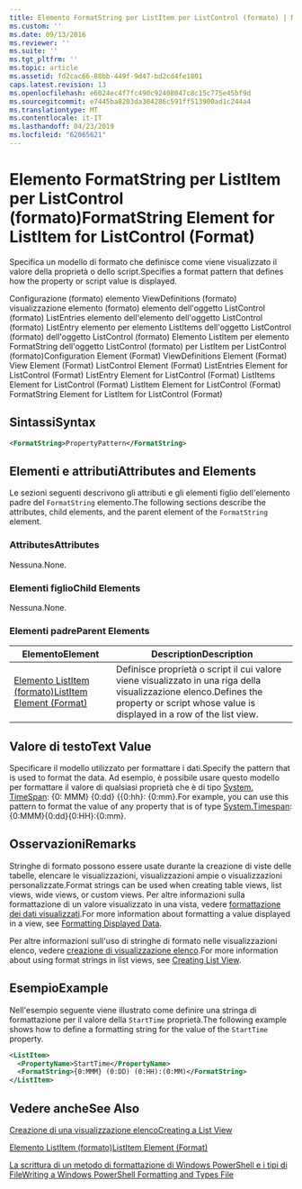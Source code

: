 ```yaml
---
title: Elemento FormatString per ListItem per ListControl (formato) | Microsoft Docs
ms.custom: ''
ms.date: 09/13/2016
ms.reviewer: ''
ms.suite: ''
ms.tgt_pltfrm: ''
ms.topic: article
ms.assetid: fd2cac66-88bb-449f-9d47-bd2cd4fe1801
caps.latest.revision: 13
ms.openlocfilehash: e6024ec4f7fc490c92408047c8c15c775e45bf9d
ms.sourcegitcommit: e7445ba8203da304286c591ff513900ad1c244a4
ms.translationtype: MT
ms.contentlocale: it-IT
ms.lasthandoff: 04/23/2019
ms.locfileid: "62065621"
---
```

# <a name="formatstring-element-for-listitem-for-listcontrol--format"></a><span data-ttu-id="4f444-102">Elemento FormatString per ListItem per ListControl (formato)</span><span class="sxs-lookup"><span data-stu-id="4f444-102">FormatString Element for ListItem for ListControl  (Format)</span></span>

<span data-ttu-id="4f444-103">Specifica un modello di formato che definisce come viene visualizzato il valore della proprietà o dello script.</span><span class="sxs-lookup"><span data-stu-id="4f444-103">Specifies a format pattern that defines how the property or script value is displayed.</span></span>

<span data-ttu-id="4f444-104">Configurazione (formato) elemento ViewDefinitions (formato) visualizzazione elemento (formato) elemento dell'oggetto ListControl (formato) ListEntries elemento dell'elemento dell'oggetto ListControl (formato) ListEntry elemento per elemento ListItems dell'oggetto ListControl (formato) dell'oggetto ListControl (formato) Elemento ListItem per elemento FormatString dell'oggetto ListControl (formato) per ListItem per ListControl (formato)</span><span class="sxs-lookup"><span data-stu-id="4f444-104">Configuration Element (Format) ViewDefinitions Element (Format) View Element (Format) ListControl Element (Format) ListEntries Element for ListControl (Format) ListEntry Element for ListControl (Format) ListItems Element for ListControl (Format) ListItem Element for ListControl (Format) FormatString Element for ListItem for ListControl (Format)</span></span>

## <a name="syntax"></a><span data-ttu-id="4f444-105">Sintassi</span><span class="sxs-lookup"><span data-stu-id="4f444-105">Syntax</span></span>

```xml
<FormatString>PropertyPattern</FormatString>
```

## <a name="attributes-and-elements"></a><span data-ttu-id="4f444-106">Elementi e attributi</span><span class="sxs-lookup"><span data-stu-id="4f444-106">Attributes and Elements</span></span>

<span data-ttu-id="4f444-107">Le sezioni seguenti descrivono gli attributi e gli elementi figlio dell'elemento padre del `FormatString` elemento.</span><span class="sxs-lookup"><span data-stu-id="4f444-107">The following sections describe the attributes, child elements, and the parent element of the `FormatString` element.</span></span>

### <a name="attributes"></a><span data-ttu-id="4f444-108">Attributes</span><span class="sxs-lookup"><span data-stu-id="4f444-108">Attributes</span></span>

<span data-ttu-id="4f444-109">Nessuna.</span><span class="sxs-lookup"><span data-stu-id="4f444-109">None.</span></span>

### <a name="child-elements"></a><span data-ttu-id="4f444-110">Elementi figlio</span><span class="sxs-lookup"><span data-stu-id="4f444-110">Child Elements</span></span>

<span data-ttu-id="4f444-111">Nessuna.</span><span class="sxs-lookup"><span data-stu-id="4f444-111">None.</span></span>

### <a name="parent-elements"></a><span data-ttu-id="4f444-112">Elementi padre</span><span class="sxs-lookup"><span data-stu-id="4f444-112">Parent Elements</span></span>

|<span data-ttu-id="4f444-113">Elemento</span><span class="sxs-lookup"><span data-stu-id="4f444-113">Element</span></span>|<span data-ttu-id="4f444-114">Description</span><span class="sxs-lookup"><span data-stu-id="4f444-114">Description</span></span>|
|-------------|-----------------|
|[<span data-ttu-id="4f444-115">Elemento ListItem (formato)</span><span class="sxs-lookup"><span data-stu-id="4f444-115">ListItem Element (Format)</span></span>](./listitem-element-for-listitems-for-listcontrol-format.md)|<span data-ttu-id="4f444-116">Definisce proprietà o script il cui valore viene visualizzato in una riga della visualizzazione elenco.</span><span class="sxs-lookup"><span data-stu-id="4f444-116">Defines the property or script whose value is displayed in a row of the list view.</span></span>|

## <a name="text-value"></a><span data-ttu-id="4f444-117">Valore di testo</span><span class="sxs-lookup"><span data-stu-id="4f444-117">Text Value</span></span>

<span data-ttu-id="4f444-118">Specificare il modello utilizzato per formattare i dati.</span><span class="sxs-lookup"><span data-stu-id="4f444-118">Specify the pattern that is used to format the data.</span></span> <span data-ttu-id="4f444-119">Ad esempio, è possibile usare questo modello per formattare il valore di qualsiasi proprietà che è di tipo [System. TimeSpan](/dotnet/api/System.TimeSpan): {0: MMM} {0:dd} {{0:hh}: {0:mm}.</span><span class="sxs-lookup"><span data-stu-id="4f444-119">For example, you can use this pattern to format the value of any property that is of type [System.Timespan](/dotnet/api/System.TimeSpan): {0:MMM}{0:dd}{0:HH}:{0:mm}.</span></span>

## <a name="remarks"></a><span data-ttu-id="4f444-120">Osservazioni</span><span class="sxs-lookup"><span data-stu-id="4f444-120">Remarks</span></span>

<span data-ttu-id="4f444-121">Stringhe di formato possono essere usate durante la creazione di viste delle tabelle, elencare le visualizzazioni, visualizzazioni ampie o visualizzazioni personalizzate.</span><span class="sxs-lookup"><span data-stu-id="4f444-121">Format strings can be used when creating table views, list views, wide views, or custom views.</span></span> <span data-ttu-id="4f444-122">Per altre informazioni sulla formattazione di un valore visualizzato in una vista, vedere [formattazione dei dati visualizzati](./formatting-displayed-data.md).</span><span class="sxs-lookup"><span data-stu-id="4f444-122">For more information about formatting a value displayed in a view, see [Formatting Displayed Data](./formatting-displayed-data.md).</span></span>

<span data-ttu-id="4f444-123">Per altre informazioni sull'uso di stringhe di formato nelle visualizzazioni elenco, vedere [creazione di visualizzazione elenco](./creating-a-list-view.md).</span><span class="sxs-lookup"><span data-stu-id="4f444-123">For more information about using format strings in list views, see [Creating List View](./creating-a-list-view.md).</span></span>

## <a name="example"></a><span data-ttu-id="4f444-124">Esempio</span><span class="sxs-lookup"><span data-stu-id="4f444-124">Example</span></span>

<span data-ttu-id="4f444-125">Nell'esempio seguente viene illustrato come definire una stringa di formattazione per il valore della `StartTime` proprietà.</span><span class="sxs-lookup"><span data-stu-id="4f444-125">The following example shows how to define a formatting string for the value of the `StartTime` property.</span></span>

```xml
<ListItem>
  <PropertyName>StartTime</PropertyName>
  <FormatString>{0:MMM} (0:DD) (0:HH):(0:MM)</FormatString>
</ListItem>
```

## <a name="see-also"></a><span data-ttu-id="4f444-126">Vedere anche</span><span class="sxs-lookup"><span data-stu-id="4f444-126">See Also</span></span>

[<span data-ttu-id="4f444-127">Creazione di una visualizzazione elenco</span><span class="sxs-lookup"><span data-stu-id="4f444-127">Creating a List View</span></span>](./creating-a-list-view.md)

[<span data-ttu-id="4f444-128">Elemento ListItem (formato)</span><span class="sxs-lookup"><span data-stu-id="4f444-128">ListItem Element (Format)</span></span>](./listitem-element-for-listitems-for-listcontrol-format.md)

[<span data-ttu-id="4f444-129">La scrittura di un metodo di formattazione di Windows PowerShell e i tipi di File</span><span class="sxs-lookup"><span data-stu-id="4f444-129">Writing a Windows PowerShell Formatting and Types File</span></span>](./writing-a-powershell-formatting-file.md)
